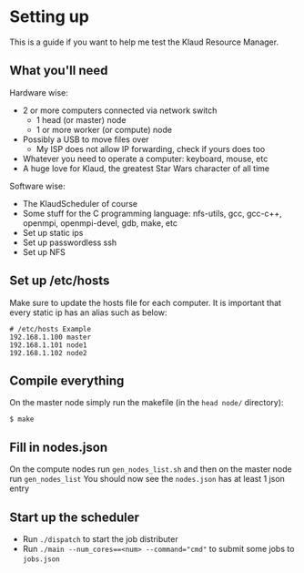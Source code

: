 # Setting up

This is a guide if you want to help me test the Klaud Resource Manager.

## What you'll need

Hardware wise:
- 2 or more computers connected via network switch
	- 1 head (or master) node
	- 1 or more worker (or compute) node
- Possibly a USB to move files over
	- My ISP does not allow IP forwarding, check if yours does too
- Whatever you need to operate a computer: keyboard, mouse, etc
- A huge love for Klaud, the greatest Star Wars character of all time

Software wise:
- The KlaudScheduler of course
- Some stuff for the C programming language: nfs-utils, gcc, gcc-c++, openmpi, openmpi-devel, gdb, make, etc
- Set up static ips
- Set up passwordless ssh
- Set up NFS

## Set up /etc/hosts

Make sure to update the hosts file for each computer. It is important that every static ip has an alias such as below:
```
# /etc/hosts Example
192.168.1.100 master
192.168.1.101 node1
192.168.1.102 node2
```

## Compile everything
On the master node simply run the makefile (in the ```head node/``` directory):

```
$ make
```

## Fill in nodes.json

On the compute nodes run ```gen_nodes_list.sh``` and then on the master node run ```gen_nodes_list```
You should now see the ```nodes.json``` has at least 1 json entry

## Start up the scheduler

- Run ```./dispatch``` to start the job distributer
- Run ```./main --num_cores==<num> --command="cmd"``` to submit some jobs to ```jobs.json```
